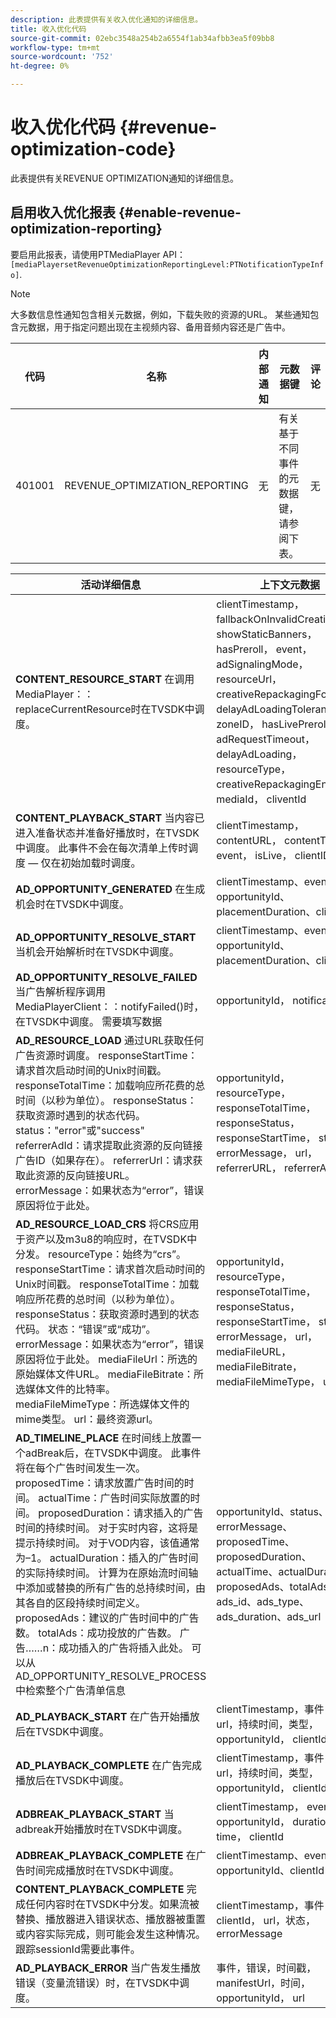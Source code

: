 ```yaml
---
description: 此表提供有关收入优化通知的详细信息。
title: 收入优化代码
source-git-commit: 02ebc3548a254b2a6554f1ab34afbb3ea5f09bb8
workflow-type: tm+mt
source-wordcount: '752'
ht-degree: 0%

---
```


# 收入优化代码 {#revenue-optimization-code}

此表提供有关REVENUE OPTIMIZATION通知的详细信息。

## 启用收入优化报表 {#enable-revenue-optimization-reporting}

要启用此报表，请使用PTMediaPlayer API： `[mediaPlayersetRevenueOptimizationReportingLevel:PTNotificationTypeInfo]`.

>[!NOTE]
>
>大多数信息性通知包含相关元数据，例如，下载失败的资源的URL。 某些通知包含元数据，用于指定问题出现在主视频内容、备用音频内容还是广告中。

| 代码 | 名称 | 内部通知 | 元数据键 | 评论 |
|---|---|---|---|---|
| 401001 | REVENUE_OPTIMIZATION_REPORTING | 无 | 有关基于不同事件的元数据键，请参阅下表。 | 无 |

| 活动详细信息 | 上下文元数据 |
|---|---|
| **CONTENT_RESOURCE_START** 在调用MediaPlayer：：replaceCurrentResource时在TVSDK中调度。 | clientTimestamp， fallbackOnInvalidCreative， showStaticBanners， hasPreroll， event， adSignalingMode， resourceUrl， creativeRepackagingFormat， delayAdLoadingTolerance， zoneID， hasLivePreroll， adRequestTimeout， delayAdLoading， resourceType， creativeRepackagingEnabled， mediaId， cliventId |
| **CONTENT_PLAYBACK_START** 当内容已进入准备状态并准备好播放时，在TVSDK中调度。 此事件不会在每次清单上传时调度 — 仅在初始加载时调度。 | clientTimestamp， contentURL， contentType， event， isLive， clientID |
| **AD_OPPORTUNITY_GENERATED** 在生成机会时在TVSDK中调度。 | clientTimestamp、event、opportunityId、placementDuration、clientId |
| **AD_OPPORTUNITY_RESOLVE_START** 当机会开始解析时在TVSDK中调度。 | clientTimestamp、event、opportunityId、placementDuration、clientId |
| **AD_OPPORTUNITY_RESOLVE_FAILED** 当广告解析程序调用MediaPlayerClient：：notifyFailed()时，在TVSDK中调度。 需要填写数据 | opportunityId， notificationAD |
| **AD_RESOURCE_LOAD** 通过URL获取任何广告资源时调度。 responseStartTime：请求首次启动时间的Unix时间戳。 responseTotalTime：加载响应所花费的总时间（以秒为单位）。 responseStatus：获取资源时遇到的状态代码。 status：&quot;error&quot;或&quot;success&quot; referrerAdId：请求提取此资源的反向链接广告ID（如果存在）。 referrerUrl：请求获取此资源的反向链接URL。 errorMessage：如果状态为“error”，错误原因将位于此处。 | opportunityId， resourceType， responseTotalTime， responseStatus， responseStartTime， status， errorMessage， url， referrerURL， referrerAdId |
| **AD_RESOURCE_LOAD_CRS** 将CRS应用于资产以及m3u8的响应时，在TVSDK中分发。 resourceType：始终为“crs”。 responseStartTime：请求首次启动时间的Unix时间戳。 responseTotalTime：加载响应所花费的总时间（以秒为单位）。 responseStatus：获取资源时遇到的状态代码。 状态：“错误”或“成功”。 errorMessage：如果状态为“error”，错误原因将位于此处。 mediaFileUrl：所选的原始媒体文件URL。 mediaFileBitrate：所选媒体文件的比特率。 mediaFileMimeType：所选媒体文件的mime类型。 url：最终资源url。 | opportunityId， resourceType， responseTotalTime， responseStatus， responseStartTime， status， errorMessage， url， mediaFileURL， mediaFileBitrate， mediaFileMimeType， url |
| **AD_TIMELINE_PLACE** 在时间线上放置一个adBreak后，在TVSDK中调度。 此事件将在每个广告时间发生一次。 proposedTime：请求放置广告时间的时间。 actualTime：广告时间实际放置的时间。 proposedDuration：请求插入的广告时间的持续时间。 对于实时内容，这将是提示持续时间。 对于VOD内容，该值通常为–1。 actualDuration：插入的广告时间的实际持续时间。 计算为在原始流时间轴中添加或替换的所有广告的总持续时间，由其各自的区段持续时间定义。 proposedAds：建议的广告时间中的广告数。 totalAds：成功投放的广告数。 广告……n：成功插入的广告将插入此处。 可以从AD_OPPORTUNITY_RESOLVE_PROCESS中检索整个广告清单信息 | opportunityId、status、errorMessage、proposedTime、proposedDuration、actualTime、actualDuration、proposedAds、totalAds、ads_id、ads_type、ads_duration、ads_url |
| **AD_PLAYBACK_START** 在广告开始播放后在TVSDK中调度。 | clientTimestamp，事件， id， url，持续时间，类型， opportunityId， clientId |
| **AD_PLAYBACK_COMPLETE** 在广告完成播放后在TVSDK中调度。 | clientTimestamp，事件， id， url，持续时间，类型， opportunityId， clientId |
| **ADBREAK_PLAYBACK_START** 当adbreak开始播放时在TVSDK中调度。 | clientTimestamp， event， opportunityId， duration， time， clientId |
| **ADBREAK_PLAYBACK_COMPLETE** 在广告时间完成播放时在TVSDK中调度。 | clientTimestamp、event、opportunityId、clientId |
| **CONTENT_PLAYBACK_COMPLETE** 完成任何内容时在TVSDK中分发。如果流被替换、播放器进入错误状态、播放器被重置或内容实际完成，则可能会发生这种情况。 跟踪sessionId需要此事件。 | clientTimestamp，事件， clientId， url，状态， errorMessage |
| **AD_PLAYBACK_ERROR** 当广告发生播放错误（变量流错误）时，在TVSDK中调度。 | 事件，错误，时间戳， manifestUrl，时间， opportunityId， url |
